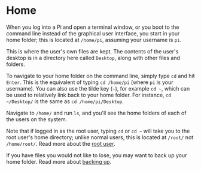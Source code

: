 # Home

When you log into a Pi and open a terminal window, or you boot to the command line instead of the graphical user interface, you start in your home folder; this is located at `/home/pi`, assuming your username is `pi`.

This is where the user's own files are kept. The contents of the user's desktop is in a directory here called `Desktop`, along with other files and folders.

To navigate to your home folder on the command line, simply type `cd` and hit `Enter`. This is the equivalent of typing `cd /home/pi` (where `pi` is your username). You can also use the tilde key (`~`), for example `cd ~`, which can be used to relatively link back to your home folder. For instance, `cd ~/Desktop/` is the same as `cd /home/pi/Desktop`.

Navigate to `/home/` and run `ls`, and you'll see the home folders of each of the users on the system.

Note that if logged in as the root user, typing `cd` or `cd ~` will take you to the root user's home directory; unlike normal users, this is located at `/root/` not `/home/root/`. Read more about the [root user](../usage/root.md).

If you have files you would not like to lose, you may want to back up your home folder. Read more about [backing up](backup.md).